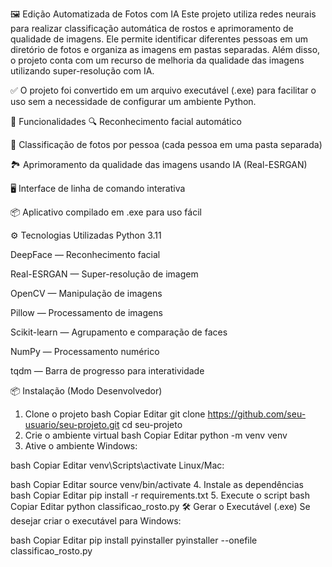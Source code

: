 🖼️ Edição Automatizada de Fotos com IA
Este projeto utiliza redes neurais para realizar classificação automática de rostos e aprimoramento de qualidade de imagens. Ele permite identificar diferentes pessoas em um diretório de fotos e organiza as imagens em pastas separadas. Além disso, o projeto conta com um recurso de melhoria da qualidade das imagens utilizando super-resolução com IA.

✅ O projeto foi convertido em um arquivo executável (.exe) para facilitar o uso sem a necessidade de configurar um ambiente Python.

🚀 Funcionalidades
🔍 Reconhecimento facial automático

📂 Classificação de fotos por pessoa (cada pessoa em uma pasta separada)

🏞️ Aprimoramento da qualidade das imagens usando IA (Real-ESRGAN)

🖥️ Interface de linha de comando interativa

📦 Aplicativo compilado em .exe para uso fácil

⚙️ Tecnologias Utilizadas
Python 3.11

DeepFace — Reconhecimento facial

Real-ESRGAN — Super-resolução de imagem

OpenCV — Manipulação de imagens

Pillow — Processamento de imagens

Scikit-learn — Agrupamento e comparação de faces

NumPy — Processamento numérico

tqdm — Barra de progresso para interatividade

📦 Instalação (Modo Desenvolvedor)
1. Clone o projeto
bash
Copiar
Editar
git clone https://github.com/seu-usuario/seu-projeto.git
cd seu-projeto
2. Crie o ambiente virtual
bash
Copiar
Editar
python -m venv venv
3. Ative o ambiente
Windows:

bash
Copiar
Editar
venv\Scripts\activate
Linux/Mac:

bash
Copiar
Editar
source venv/bin/activate
4. Instale as dependências
bash
Copiar
Editar
pip install -r requirements.txt
5. Execute o script
bash
Copiar
Editar
python classificao_rosto.py
🛠️ Gerar o Executável (.exe)
Se desejar criar o executável para Windows:

bash
Copiar
Editar
pip install pyinstaller
pyinstaller --onefile classificao_rosto.py
